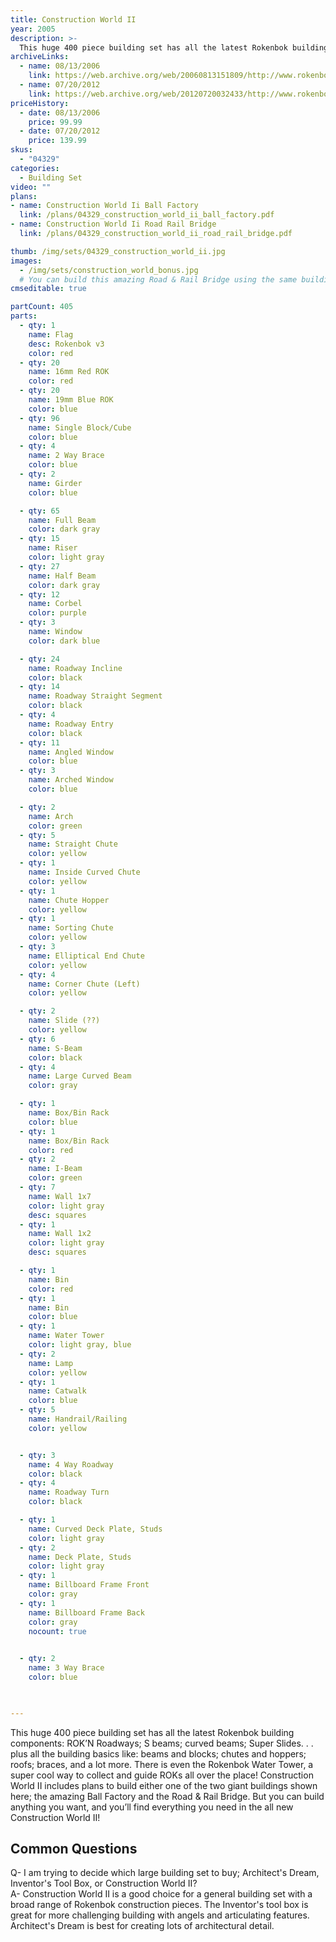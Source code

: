 ```yaml
---
title: Construction World II
year: 2005
description: >-
  This huge 400 piece building set has all the latest Rokenbok building components: ROK’N Roadways; S beams; curved beams; Super Slides. . . plus all the building basics like: beams and blocks; chutes and hoppers; roofs; braces, and a lot more. There is even the Rokenbok Water Tower, a super cool way to collect and guide ROKs all over the place!
archiveLinks:
  - name: 08/13/2006
    link: https://web.archive.org/web/20060813151809/http://www.rokenbok.com/catalog/pd_bs_04329.html
  - name: 07/20/2012
    link: https://web.archive.org/web/20120720032433/http://www.rokenbok.com/estore/construction/construction-world-ii
priceHistory:
  - date: 08/13/2006
    price: 99.99
  - date: 07/20/2012
    price: 139.99
skus:
  - "04329"
categories: 
  - Building Set
video: ""
plans:
- name: Construction World Ii Ball Factory
  link: /plans/04329_construction_world_ii_ball_factory.pdf
- name: Construction World Ii Road Rail Bridge
  link: /plans/04329_construction_world_ii_road_rail_bridge.pdf

thumb: /img/sets/04329_construction_world_ii.jpg
images:
  - /img/sets/construction_world_bonus.jpg
  # You can build this amazing Road & Rail Bridge using the same building pieces that are included in your Construction World II building set.
cmseditable: true

partCount: 405
parts:
  - qty: 1
    name: Flag
    desc: Rokenbok v3
    color: red
  - qty: 20
    name: 16mm Red ROK
    color: red
  - qty: 20
    name: 19mm Blue ROK
    color: blue
  - qty: 96
    name: Single Block/Cube
    color: blue
  - qty: 4
    name: 2 Way Brace
    color: blue
  - qty: 2
    name: Girder
    color: blue

  - qty: 65
    name: Full Beam
    color: dark gray
  - qty: 15
    name: Riser
    color: light gray
  - qty: 27
    name: Half Beam
    color: dark gray
  - qty: 12
    name: Corbel
    color: purple
  - qty: 3
    name: Window
    color: dark blue

  - qty: 24
    name: Roadway Incline
    color: black
  - qty: 14
    name: Roadway Straight Segment
    color: black
  - qty: 4
    name: Roadway Entry
    color: black
  - qty: 11
    name: Angled Window
    color: blue
  - qty: 3
    name: Arched Window
    color: blue

  - qty: 2
    name: Arch
    color: green
  - qty: 5
    name: Straight Chute
    color: yellow
  - qty: 1
    name: Inside Curved Chute
    color: yellow
  - qty: 1
    name: Chute Hopper
    color: yellow
  - qty: 1
    name: Sorting Chute
    color: yellow
  - qty: 3
    name: Elliptical End Chute
    color: yellow
  - qty: 4
    name: Corner Chute (Left)
    color: yellow

  - qty: 2
    name: Slide (??)
    color: yellow
  - qty: 6
    name: S-Beam
    color: black
  - qty: 4
    name: Large Curved Beam
    color: gray

  - qty: 1
    name: Box/Bin Rack
    color: blue
  - qty: 1
    name: Box/Bin Rack
    color: red
  - qty: 2
    name: I-Beam
    color: green
  - qty: 7
    name: Wall 1x7
    color: light gray
    desc: squares
  - qty: 1
    name: Wall 1x2
    color: light gray
    desc: squares

  - qty: 1
    name: Bin
    color: red
  - qty: 1
    name: Bin
    color: blue
  - qty: 1
    name: Water Tower
    color: light gray, blue
  - qty: 2
    name: Lamp
    color: yellow
  - qty: 1
    name: Catwalk
    color: blue
  - qty: 5
    name: Handrail/Railing
    color: yellow


  - qty: 3
    name: 4 Way Roadway
    color: black
  - qty: 4
    name: Roadway Turn
    color: black

  - qty: 1
    name: Curved Deck Plate, Studs
    color: light gray
  - qty: 2
    name: Deck Plate, Studs
    color: light gray
  - qty: 1
    name: Billboard Frame Front
    color: gray
  - qty: 1
    name: Billboard Frame Back
    color: gray
    nocount: true
  

  - qty: 2
    name: 3 Way Brace
    color: blue
  


---
```

This huge 400 piece building set has all the latest Rokenbok building components: ROK’N Roadways; S beams; curved beams; Super Slides. . . plus all the building basics like: beams and blocks; chutes and hoppers; roofs; braces, and a lot more. There is even the Rokenbok Water Tower, a super cool way to collect and guide ROKs all over the place! Construction World II includes plans to build either one of the two giant buildings shown here; the amazing Ball Factory and the Road & Rail Bridge. But you can build anything you want, and you’ll find everything you need in the all new Construction World II!

## Common Questions
Q- I am trying to decide which large building set to buy; Architect's Dream, Inventor's Tool Box, or Construction World II?    
A- Construction World II is a good choice for a general building set with a broad range of Rokenbok construction pieces.  The Inventor's tool box is great for more challenging building with angels and articulating features.  Architect's Dream is best for creating lots of architectural detail.
